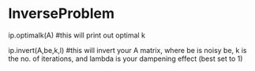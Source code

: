 # InverseProblem

ip.optimalk(A) #this will print out optimal k

ip.invert(A,be,k,l) #this will invert your A matrix, where be is noisy be, k is the no. of iterations, and lambda is your dampening effect (best set to 1)
